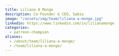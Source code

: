 ```yaml
---
title: Liliana A Monge
description: Co-Founder & CEO, Sabio
image: "/assets/img/team/liliana-a-monge.jpg"
linkedin: https://www.linkedin.com/in/lilianamonge
categories:
  - patreon-champion
aliases:
  - /about/team/liliana-a-monge/
  - /team/liliana-a-monge/
---
```

